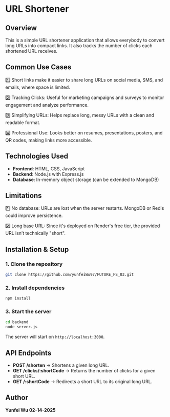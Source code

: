 # URL Shortener

## Overview

This is a simple URL shortener application that allows everybody to convert long URLs into compact links. It also tracks the number of clicks each shortened URL receives.

## Common Use Cases

1️⃣ Short links make it easier to share long URLs on social media, SMS, and emails, where space is limited.

2️⃣ Tracking Clicks: Useful for marketing campaigns and surveys to monitor engagement and analyze performance.

3️⃣ Simplifying URLs: Helps replace long, messy URLs with a clean and readable format.

4️⃣ Professional Use: Looks better on resumes, presentations, posters, and QR codes, making links more accessible.

## Technologies Used

- **Frontend**: HTML, CSS, JavaScript
- **Backend**: Node.js with Express.js
- **Database**: In-memory object storage (can be extended to MongoDB)

## Limitations

1️⃣ No database: URLs are lost when the server restarts. MongoDB or Redis could improve persistence.

2️⃣ Long base URL: Since it's deployed on Render's free tier, the provided URL isn’t technically "short".

## Installation & Setup

### 1. Clone the repository

```sh
git clone https://github.com/yunfeiWu97/FUTURE_FS_03.git
```

### 2. Install dependencies

```sh
npm install
```

### 3. Start the server

```sh
cd backend
node server.js
```

The server will start on `http://localhost:3000`.

## API Endpoints

- **POST /shorten** → Shortens a given long URL.
- **GET /clicks/:shortCode** → Returns the number of clicks for a given short URL.
- **GET /:shortCode** → Redirects a short URL to its original long URL.

## Author

**Yunfei Wu 02-14-2025**
